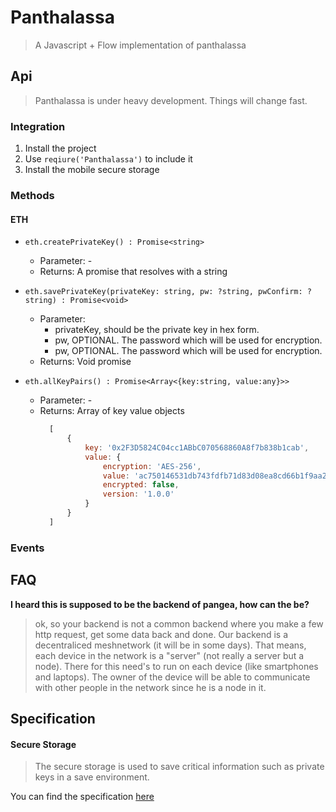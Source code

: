 # Panthalassa
> A Javascript + Flow implementation of panthalassa

## Api
> Panthalassa is under heavy development. Things will change fast.

### Integration
1. Install the project
2. Use `reqiure('Panthalassa')` to include it
3. Install the mobile secure storage

### Methods

#### ETH
* `eth.createPrivateKey() : Promise<string>`
    * Parameter: - 
    * Returns: A promise that resolves with a string

* `eth.savePrivateKey(privateKey: string, pw: ?string, pwConfirm: ?string) : Promise<void>`
    * Parameter:
        * privateKey, should be the private key in hex form.
        * pw, OPTIONAL. The password which will be used for encryption.
        * pw, OPTIONAL. The password which will be used for encryption.
    * Returns: Void promise

* `eth.allKeyPairs() : Promise<Array<{key:string, value:any}>>`
    * Parameter: -
    * Returns: Array of key value objects
        ````js
          [
              {
                  key: '0x2F3D5824C04cc1ABbC070568860A8f7b838b1cab',
                  value: {
                      encryption: 'AES-256',
                      value: 'ac750146531db743fdfb71d83d08ea8cd66b1f9aa24ebc42184f2c33955a9bd5',
                      encrypted: false,
                      version: '1.0.0'
                  }
              }
          ]
        ````    

### Events

## FAQ

**I heard this is supposed to be the backend of pangea, how can the be?**
>ok, so your backend is not a common backend where you make a few http request, get some data back and done. Our backend is a decentraliced meshnetwork (it will be in some days). That means, each device in the network is a "server" (not really a server but a node). There for this need's to run on each device (like smartphones and laptops). The owner of the device will be able to communicate with other people in the network since he is a node in it.

## Specification

#### Secure Storage
> The secure storage is used to save critical information such as private keys in a save environment. 

You can find the specification [here](./src/specification/secureStorageInterface.js)